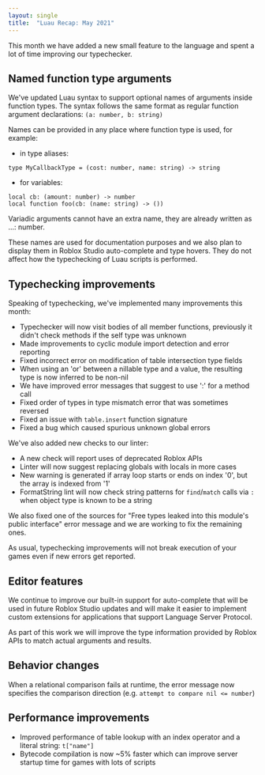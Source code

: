 ```yaml
---
layout: single
title:  "Luau Recap: May 2021"
---
```


This month we have added a new small feature to the language and spent a lot of time improving our typechecker.

## Named function type arguments

We've updated Luau syntax to support optional names of arguments inside function types.
The syntax follows the same format as regular function argument declarations: `(a: number, b: string)`

Names can be provided in any place where function type is used, for example:

* in type aliases:
```
type MyCallbackType = (cost: number, name: string) -> string
```

* for variables:
```
local cb: (amount: number) -> number
local function foo(cb: (name: string) -> ())
```

Variadic arguments cannot have an extra name, they are already written as ...: number.

These names are used for documentation purposes and we also plan to display them in Roblox Studio auto-complete and type hovers.
They do not affect how the typechecking of Luau scripts is performed.

## Typechecking improvements

Speaking of typechecking, we've implemented many improvements this month:
* Typechecker will now visit bodies of all member functions, previously it didn't check methods if the self type was unknown
* Made improvements to cyclic module import detection and error reporting
* Fixed incorrect error on modification of table intersection type fields
* When using an 'or' between a nillable type and a value, the resulting type is now inferred to be non-nil
* We have improved error messages that suggest to use ':' for a method call
* Fixed order of types in type mismatch error that was sometimes reversed
* Fixed an issue with `table.insert` function signature
* Fixed a bug which caused spurious unknown global errors

We've also added new checks to our linter:
* A new check will report uses of deprecated Roblox APIs
* Linter will now suggest replacing globals with locals in more cases
* New warning is generated if array loop starts or ends on index '0', but the array is indexed from '1'
* FormatString lint will now check string patterns for `find`/`match` calls via `:` when object type is known to be a string

We also fixed one of the sources for "Free types leaked into this module's public interface" error message and we are working to fix the remaining ones.

As usual, typechecking improvements will not break execution of your games even if new errors get reported.

## Editor features

We continue to improve our built-in support for auto-complete that will be used in future Roblox Studio updates and will make it easier to implement custom extensions for applications that support Language Server Protocol.

As part of this work we will improve the type information provided by Roblox APIs to match actual arguments and results.

## Behavior changes

When a relational comparison fails at runtime, the error message now specifies the comparison direction (e.g. `attempt to compare nil <= number`)

## Performance improvements

* Improved performance of table lookup with an index operator and a literal string: `t["name"]`
* Bytecode compilation is now ~5% faster which can improve server startup time for games with lots of scripts
